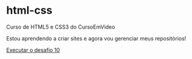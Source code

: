 # html-css
 Curso de HTML5 e CSS3 do CursoEmVideo

Estou aprendendo a criar sites e agora vou gerenciar meus repositórios!

<a href="https://ericsilvag.github.io/html-css/desafios/Desafio%20010/android.html">Executar o desafio 10</a>